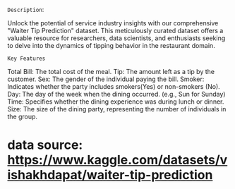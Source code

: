 `Description`:

Unlock the potential of service industry insights with our comprehensive "Waiter Tip Prediction" dataset. This meticulously curated dataset offers a valuable resource for researchers, data scientists, and enthusiasts seeking to delve into the dynamics of tipping behavior in the restaurant domain.

`Key Features`

Total Bill: The total cost of the meal.
Tip: The amount left as a tip by the customer.
Sex: The gender of the individual paying the bill.
Smoker: Indicates whether the party includes smokers(Yes) or non-smokers (No).
Day: The day of the week when the dining occurred. (e.g., Sun for Sunday)
Time: Specifies whether the dining experience was during lunch or dinner.
Size: The size of the dining party, representing the number of individuals in the group.

# data source: https://www.kaggle.com/datasets/vishakhdapat/waiter-tip-prediction